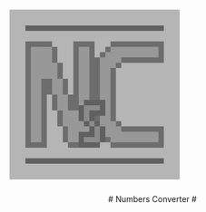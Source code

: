 <h1>  
  <a href="https://github.com/zzupart/NumbersConverter">
    <img src="logo.jpg" alt="logo" width="300" height="300">
  </a>
</h1>

<div align='center'>
  # Numbers Converter #
</div>
